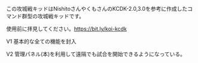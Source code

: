 この攻城戦キッドはNishitoさんやくもさんのKCDK-2.0,3.0を参考に作成したコマンド群型の攻城戦キッドです。

使用前に拝見してください。https://bit.ly/koi-kcdk

V1
基本的な全ての機能を封入

V2
管理パネル(本)を利用して遠隔でも試合を開始できるようになっている。
